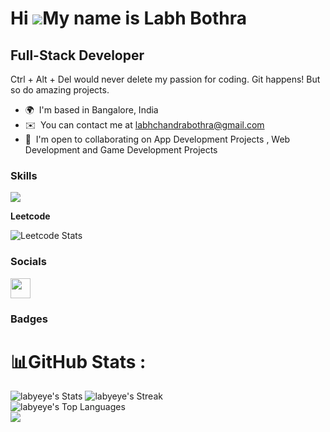 Hi ![](https://user-images.githubusercontent.com/18350557/176309783-0785949b-9127-417c-8b55-ab5a4333674e.gif)My name is Labh Bothra
================================================================================================================================

Full-Stack Developer
---------------------------------------------

Ctrl + Alt + Del would never delete my passion for coding. Git happens! But so do amazing projects.

* 🌍  I'm based in Bangalore, India
* ✉️  You can contact me at [labhchandrabothra@gmail.com](mailto:labhchandrabothra@gmail.com)
* 🤝  I'm open to collaborating on App Development Projects , Web Development and Game Development Projects



### Skills


<p align="left">
  <a href="https://skillicons.dev">
    <img src="https://skillicons.dev/icons?i=bootstrap,c,css,express,firebase,git,github,html,java,js,mongodb,mysql,nodejs,npm,react" />
  </a>
</p>

<b>Leetcode</b>


![Leetcode Stats](https://leetcard.jacoblin.cool/Labh_Bothra?theme=dark&font=Baumans&ext=heatmap)


### Socials

<p align="left"> <a href="https://www.linkedin.com/in/labh-bothra-a031b9191/" target="_blank" rel="noreferrer"> <picture> <source media="(prefers-color-scheme: dark)" srcset="https://raw.githubusercontent.com/danielcranney/readme-generator/main/public/icons/socials/linkedin-dark.svg" /> <source media="(prefers-color-scheme: light)" srcset="https://raw.githubusercontent.com/danielcranney/readme-generator/main/public/icons/socials/linkedin.svg" /> <img src="https://raw.githubusercontent.com/danielcranney/readme-generator/main/public/icons/socials/linkedin.svg" width="32" height="32" /> </picture> </a></p>

### Badges

# 📊GitHub Stats :
![labyeye's Stats](https://github-readme-stats.vercel.app/api?username=labyeye&theme=vision-friendly-dark&show_icons=true&hide_border=false&count_private=true)
![labyeye's Streak](https://github-readme-streak-stats.herokuapp.com/?user=labyeye&theme=vision-friendly-dark&hide_border=false)</br>
![labyeye's Top Languages](https://github-readme-stats.vercel.app/api/top-langs/?username=labyeye&theme=vision-friendly-dark&show_icons=true&hide_border=false&layout=compact)</br>
[![](https://visitcount.itsvg.in/api?id=labyeye&icon=0&color=0)](https://visitcount.itsvg.in)
